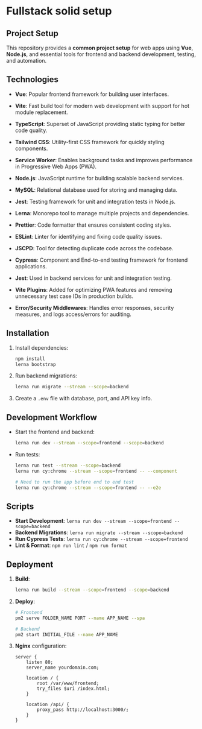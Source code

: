 # Fullstack solid setup

## Project Setup

This repository provides a **common project setup** for web apps using **Vue**, **Node.js**, and essential tools for frontend and backend development, testing, and automation.

## Technologies

-   **Vue**: Popular frontend framework for building user interfaces.
-   **Vite**: Fast build tool for modern web development with support for hot module replacement.
-   **TypeScript**: Superset of JavaScript providing static typing for better code quality.
-   **Tailwind CSS**: Utility-first CSS framework for quickly styling components.
-   **Service Worker**: Enables background tasks and improves performance in Progressive Web Apps (PWA).

-   **Node.js**: JavaScript runtime for building scalable backend services.
-   **MySQL**: Relational database used for storing and managing data.
-   **Jest**: Testing framework for unit and integration tests in Node.js.

-   **Lerna**: Monorepo tool to manage multiple projects and dependencies.
-   **Prettier**: Code formatter that ensures consistent coding styles.
-   **ESLint**: Linter for identifying and fixing code quality issues.
-   **JSCPD**: Tool for detecting duplicate code across the codebase.

-   **Cypress**: Component and End-to-end testing framework for frontend applications.
-   **Jest**: Used in backend services for unit and integration testing.

-   **Vite Plugins**: Added for optimizing PWA features and removing unnecessary test case IDs in production builds.

-   **Error/Security Middlewares**: Handles error responses, security measures, and logs access/errors for auditing.

## Installation

1. Install dependencies:

    ```bash
    npm install
    lerna bootstrap
    ```

2. Run backend migrations:

    ```bash
    lerna run migrate --stream --scope=backend
    ```

3. Create a `.env` file with database, port, and API key info.

## Development Workflow

-   Start the frontend and backend:
    ```bash
    lerna run dev --stream --scope=frontend --scope=backend
    ```
-   Run tests:

    ```bash
    lerna run test --stream --scope=backend
    lerna run cy:chrome --stream --scope=frontend -- --component

    # Need to run the app before end to end test
    lerna run cy:chrome --stream --scope=frontend -- --e2e
    ```

## Scripts

-   **Start Development**: `lerna run dev --stream --scope=frontend --scope=backend`
-   **Backend Migrations**: `lerna run migrate --stream --scope=backend`
-   **Run Cypress Tests**: `lerna run cy:chrome --stream --scope=frontend`
-   **Lint & Format**: `npm run lint` / `npm run format`

## Deployment

1. **Build**:

    ```bash
    lerna run build --stream --scope=frontend --scope=backend
    ```

2. **Deploy**:

    ```bash
    # Frontend
    pm2 serve FOLDER_NAME PORT --name APP_NAME --spa

    # Backend
    pm2 start INITIAL_FILE --name APP_NAME
    ```

3. **Nginx** configuration:

    ```nginx
    server {
        listen 80;
        server_name yourdomain.com;

        location / {
            root /var/www/frontend;
            try_files $uri /index.html;
        }

        location /api/ {
            proxy_pass http://localhost:3000/;
        }
    }
    ```
